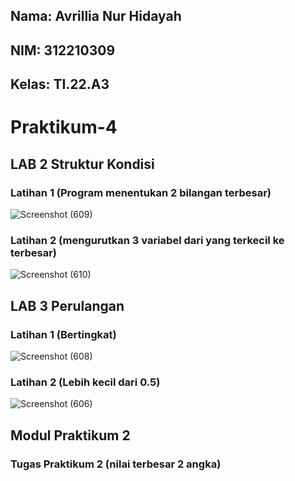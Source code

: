 ## Nama: Avrillia Nur Hidayah
## NIM: 312210309
## Kelas: TI.22.A3

# Praktikum-4

## LAB 2 Struktur Kondisi
### Latihan 1 (Program menentukan 2 bilangan terbesar)

![Screenshot (609)](https://user-images.githubusercontent.com/115686359/199919376-1f7b7d57-07bb-471c-a3a9-ce057e080538.png)

### Latihan 2 (mengurutkan 3 variabel dari yang terkecil ke terbesar)

![Screenshot (610)](https://user-images.githubusercontent.com/115686359/199923537-dcf865c6-eaa8-496d-8b81-f6ce6885cb11.png)

## LAB 3 Perulangan
### Latihan 1 (Bertingkat)

![Screenshot (608)](https://user-images.githubusercontent.com/115686359/199923992-10ab4216-8b0b-4a86-a32c-84fc9608f08a.png)

### Latihan 2 (Lebih kecil dari 0.5)

![Screenshot (606)](https://user-images.githubusercontent.com/115686359/199925030-09547248-c6d8-402e-bbe3-a738463eaff6.png)

## Modul Praktikum 2
### Tugas Praktikum 2 (nilai terbesar 2 angka)

